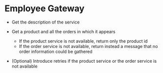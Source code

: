 # Employee Gateway

* Get the description of the service
* Get a product and all the orders in which it appears
  * If the product service is not available, return only the product id
  * If the order service is not available, return instead a message that no order information could be gathered

* (Optional) Introduce retries if the product service or the order service is not available
